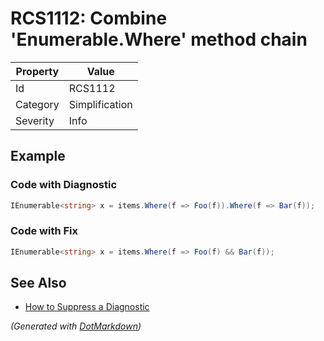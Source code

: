 # RCS1112: Combine 'Enumerable\.Where' method chain

| Property | Value          |
| -------- | -------------- |
| Id       | RCS1112        |
| Category | Simplification |
| Severity | Info           |

## Example

### Code with Diagnostic

```csharp
IEnumerable<string> x = items.Where(f => Foo(f)).Where(f => Bar(f));
```

### Code with Fix

```csharp
IEnumerable<string> x = items.Where(f => Foo(f) && Bar(f));
```

## See Also

* [How to Suppress a Diagnostic](../HowToConfigureAnalyzers.md#how-to-suppress-a-diagnostic)


*\(Generated with [DotMarkdown](http://github.com/JosefPihrt/DotMarkdown)\)*